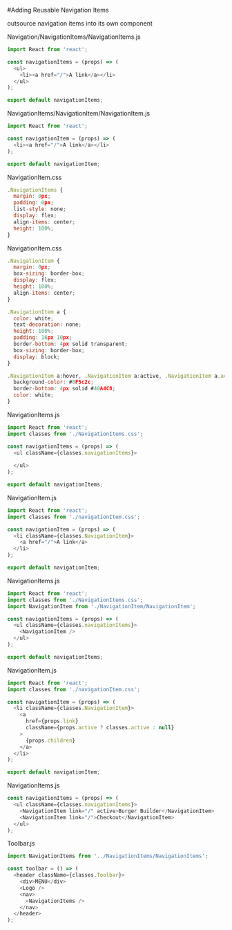 #Adding Reusable Navigation Items

outsource navigation items into its own component

Navigation/NavigationItems/NavigationItems.js

```js
import React from 'react';

const navigationItems = (props) => (
  <ul>
    <li><a href="/">A link</a></li>
  </ul>
);

export default navigationItems;
```

NavigationItems/NavigationItem/NavigationItem.js

```js
import React from 'react';

const navigationItem = (props) => (
  <li><a href="/">A link</a></li>
);

export default navigationItem;
```

NavigationItem.css

```js
.NavigationItems {
  margin: 0px;
  padding: 0px;
  list-style: none;
  display: flex;
  align-items: center;
  height: 100%;
}
```

NavigationItem.css

```js
.NavigationItem {
  margin: 0px;
  box-sizing: border-box;
  display: flex;
  height: 100%;
  align-items: center;
}

.NavigationItem a {
  color: white;
  text-decoration: none;
  height: 100%;
  padding: 16px 10px;
  border-bottom: 4px solid transparent;
  box-sizing: border-box;
  display: block;
}

.NavigationItem a:hover, .NavigationItem a:active, .NavigationItem a.active {
  background-color: #8F5c2c;
  border-bottom: 4px solid #40A4C8;
  color: white;
}

```

NavigationItems.js

```js
import React from 'react';
import classes from './NavigationItems.css';

const navigationItems = (props) => (
  <ul className={classes.navigationItems}>
    
  </ul>
);

export default navigationItems;
```

NavigationItem.js

```js
import React from 'react';
import classes from './navigationItem.css';

const navigationItem = (props) => (
  <li className={classes.NavigationItem}>
    <a href="/">A link</a>
  </li>
);

export default navigationItem;
```

NavigationItems.js

```js
import React from 'react';
import classes from './NavigationItems.css';
import NavigationItem from './NavigationItem/NavigationItem';

const navigationItems = (props) => (
  <ul className={classes.navigationItems}>
    <NavigationItem />
  </ul>
);

export default navigationItems;
```

NavigationItem.js

```js
import React from 'react';
import classes from './navigationItem.css';

const navigationItem = (props) => (
  <li className={classes.NavigationItem}>
    <a 
      href={props.link}
      className={props.active ? classes.active : null}
    >
      {props.children}
    </a>
  </li>
);

export default navigationItem;
```

NavigationItems.js

```js
const navigationItems = (props) => (
  <ul className={classes.navigationItems}>
    <NavigationItem link="/" active>Burger Builder</NavigationItem>
    <NavigationItem link="/">Checkout</NavigationItem>
  </ul>
);
```

Toolbar.js

```js
import NavigationItems from '../NavigationItems/NavigationItems';
```

```js
const toolbar = () => (
  <header className={classes.Toolbar}>
    <div>MENU</div>
    <Logo />
    <nav>
      <NavigationItems />
    </nav>
  </header>
);
```















